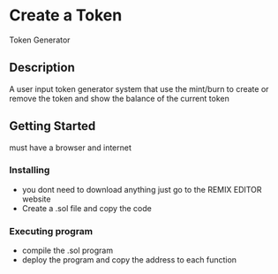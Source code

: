 # Create a Token

Token Generator 

## Description

A user input token generator system that use the mint/burn to create or remove the token and show the balance of the current token

## Getting Started

must have a browser and internet

### Installing

* you dont need to download anything just go to the REMIX EDITOR website
* Create a .sol file and copy the code

### Executing program

* compile the .sol program
* deploy the program and copy the address to each function 
